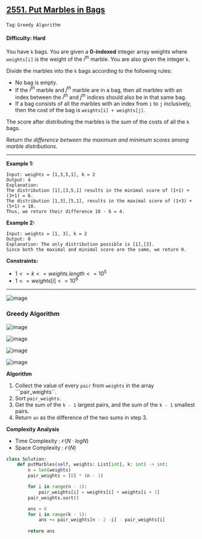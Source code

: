 ## [2551. Put Marbles in Bags](https://leetcode.com/problems/put-marbles-in-bags)

```Tag```: ```Greedy Algorithm```

#### Difficulty: Hard

You have ```k``` bags. You are given a __0-indexed__ integer array weights where ```weights[i]``` is the weight of the $i^{th}$ marble. You are also given the integer ```k```.

Divide the marbles into the ```k``` bags according to the following rules:

- No bag is empty.
- If the $i^{th}$ marble and $j^{th}$ marble are in a bag, then all marbles with an index between the $i^{th}$ and $j^{th}$ indices should also be in that same bag.
- If a bag consists of all the marbles with an index from ```i``` to ```j``` inclusively, then the cost of the bag is ```weights[i] + weights[j]```.

The score after distributing the marbles is the sum of the costs of all the ```k``` bags.

Return _the difference between the maximum and minimum scores among marble distributions_.

---

__Example 1:__
```
Input: weights = [1,3,5,1], k = 2
Output: 4
Explanation: 
The distribution [1],[3,5,1] results in the minimal score of (1+1) + (3+1) = 6. 
The distribution [1,3],[5,1], results in the maximal score of (1+3) + (5+1) = 10. 
Thus, we return their difference 10 - 6 = 4.
```

__Example 2:__
```
Input: weights = [1, 3], k = 2
Output: 0
Explanation: The only distribution possible is [1],[3]. 
Since both the maximal and minimal score are the same, we return 0.
```

__Constraints:__

- $1 <= k <= weights.length <= 10^{5}$
- $1 <= weights[i] <= 10^{9}$

---

![image](https://leetcode.com/problems/put-marbles-in-bags/Figures/2551/1.png)

### Greedy Algorithm

![image](https://leetcode.com/problems/put-marbles-in-bags/Figures/2551/2.png)

![image](https://leetcode.com/problems/put-marbles-in-bags/Figures/2551/3.png)

![image](https://leetcode.com/problems/put-marbles-in-bags/Figures/2551/4.png)

![image](https://github.com/quananhle/Python/assets/35042430/7b8ec3c7-cd13-4b4a-9f4a-ee59dff2d8a1)

__Algorithm__

1. Collect the value of every ```pair``` from ```weights``` in the array ```pair_weights``.
2. Sort ```pair_weights```.
3. Get the sum of the ```k - 1``` largest pairs, and the sum of the ```k - 1``` smallest pairs.
4. Return ```an``` as the difference of the two sums in step 3.

__Complexity Analysis__

- Time Complexity : $\mathcal{O}(N \cdot logN)$
- Space Complexity : $\mathcal{O}(N)$

```Python
class Solution:
    def putMarbles(self, weights: List[int], k: int) -> int:
        n = len(weights)
        pair_weights = [0] * (n - 1)

        for i in range(n - 1):
            pair_weights[i] = weights[i] + weights[i + 1]
        pair_weights.sort()

        ans = 0
        for i in range(k - 1):
            ans += pair_weights[n - 2 -i] - pair_weights[i]
        
        return ans
```
